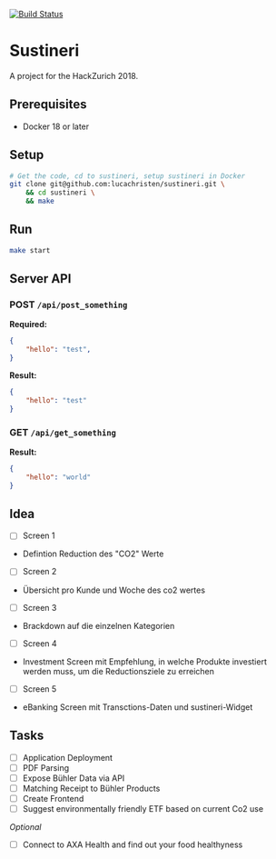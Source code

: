 [![Build Status](https://travis-ci.org/sustineri/sustineri.svg?branch=master)](https://travis-ci.org/sustineri/sustineri)

# Sustineri

A project for the HackZurich 2018.

## Prerequisites

* Docker 18 or later

## Setup

```bash
# Get the code, cd to sustineri, setup sustineri in Docker
git clone git@github.com:lucachristen/sustineri.git \
    && cd sustineri \
    && make 
```

## Run

```bash
make start
```

## Server API

### POST `/api/post_something`

**Required:**
```json
{
    "hello": "test",
}
```

**Result:**
```json
{
    "hello": "test"
}
```

### GET `/api/get_something`

**Result:**
```json
{
    "hello": "world"
}
```

## Idea

- [ ] Screen 1  
- Defintion Reduction des "CO2" Werte
- [ ] Screen 2  
- Übersicht pro Kunde und Woche des co2 wertes
- [ ] Screen 3  
- Brackdown auf die einzelnen Kategorien
- [ ] Screen 4  
- Investment Screen mit Empfehlung, in welche Produkte investiert werden muss, um die Reductionsziele zu erreichen       
- [ ] Screen 5  
- eBanking Screen mit Transctions-Daten und sustineri-Widget

## Tasks

- [ ] Application Deployment  
- [ ] PDF Parsing  
- [ ] Expose Bühler Data via API  
- [ ] Matching Receipt to Bühler Products  
- [ ] Create Frontend  
- [ ] Suggest environmentally friendly ETF based on current Co2 use

*Optional*
- [ ] Connect to AXA Health and find out your food healthyness
